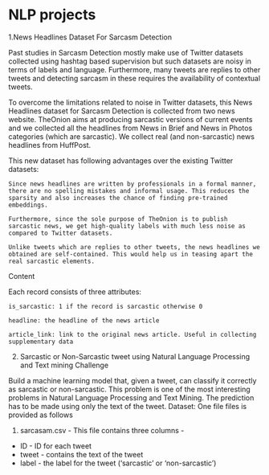 # NLP projects
1.News Headlines Dataset For Sarcasm Detection

Past studies in Sarcasm Detection mostly make use of Twitter datasets collected using hashtag based supervision but such datasets are noisy in terms of labels and language. Furthermore, many tweets are replies to other tweets and detecting sarcasm in these requires the availability of contextual tweets.

To overcome the limitations related to noise in Twitter datasets, this News Headlines dataset for Sarcasm Detection is collected from two news website. TheOnion aims at producing sarcastic versions of current events and we collected all the headlines from News in Brief and News in Photos categories (which are sarcastic). We collect real (and non-sarcastic) news headlines from HuffPost.

This new dataset has following advantages over the existing Twitter datasets:

    Since news headlines are written by professionals in a formal manner, there are no spelling mistakes and informal usage. This reduces the sparsity and also increases the chance of finding pre-trained embeddings.

    Furthermore, since the sole purpose of TheOnion is to publish sarcastic news, we get high-quality labels with much less noise as compared to Twitter datasets.

    Unlike tweets which are replies to other tweets, the news headlines we obtained are self-contained. This would help us in teasing apart the real sarcastic elements.
    
 Content

Each record consists of three attributes:

    is_sarcastic: 1 if the record is sarcastic otherwise 0

    headline: the headline of the news article

    article_link: link to the original news article. Useful in collecting supplementary data


2. Sarcastic or Non-Sarcastic tweet using Natural Language Processing and Text mining Challenge

Build a machine learning model that, given a tweet, can classify it correctly as sarcastic or non-sarcastic. This problem is one of the most interesting problems in Natural Language Processing and Text Mining. 
The prediction has to be made using only the text of the tweet.
Dataset:
One file files is provided as follows
1. sarcasam.csv - This file contains three columns -
  * ID - ID for each tweet
  * tweet - contains the text of the tweet
  * label - the label for the tweet (‘sarcastic’ or ‘non-sarcastic’)

